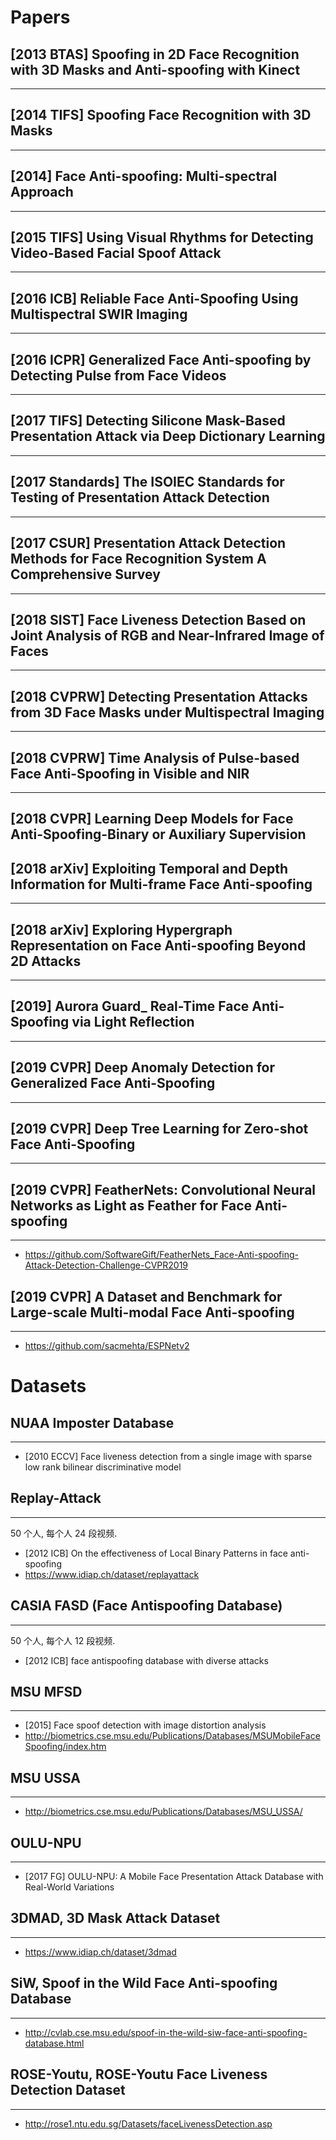 # Papers

## [2013 BTAS] Spoofing in 2D Face Recognition with 3D Masks and Anti-spoofing with Kinect
---

## [2014 TIFS] Spoofing Face Recognition with 3D Masks
---

## [2014] Face Anti-spoofing: Multi-spectral Approach  
---

## [2015 TIFS] Using Visual Rhythms for Detecting Video-Based Facial Spoof Attack 
---

## [2016 ICB] Reliable Face Anti-Spoofing Using Multispectral SWIR Imaging  
---

## [2016 ICPR] Generalized Face Anti-spoofing by Detecting Pulse from Face Videos
---

## [2017 TIFS] Detecting Silicone Mask-Based Presentation Attack via Deep Dictionary Learning
---

## [2017 Standards] The ISOIEC Standards for Testing of Presentation Attack Detection  
---

## [2017 CSUR] Presentation Attack Detection Methods for Face Recognition System A Comprehensive Survey  
---

## [2018 SIST] Face Liveness Detection Based on Joint Analysis of RGB and Near-Infrared Image of Faces  
---

## [2018 CVPRW] Detecting Presentation Attacks from 3D Face Masks under Multispectral Imaging
---

## [2018 CVPRW] Time Analysis of Pulse-based Face Anti-Spoofing in Visible and NIR
---

## [2018 CVPR] Learning Deep Models for Face Anti-Spoofing-Binary or Auxiliary Supervision

## [2018 arXiv] Exploiting Temporal and Depth Information for Multi-frame Face Anti-spoofing
---

## [2018 arXiv] Exploring Hypergraph Representation on Face Anti-spoofing Beyond 2D Attacks
---

## [2019] Aurora Guard_ Real-Time Face Anti-Spoofing via Light Reflection
---

## [2019 CVPR] Deep Anomaly Detection for Generalized Face Anti-Spoofing
---

## [2019 CVPR] Deep Tree Learning for Zero-shot Face Anti-Spoofing
---

## [2019 CVPR] FeatherNets: Convolutional Neural Networks as Light as Feather for Face Anti-spoofing
---
- https://github.com/SoftwareGift/FeatherNets_Face-Anti-spoofing-Attack-Detection-Challenge-CVPR2019

## [2019 CVPR] A Dataset and Benchmark for Large-scale Multi-modal Face Anti-spoofing
---
- https://github.com/sacmehta/ESPNetv2


# Datasets

## NUAA Imposter Database
---
- [2010 ECCV] Face liveness detection from a single image with sparse low rank bilinear discriminative model


## Replay-Attack
---
50 个人, 每个人 24 段视频.

- [2012 ICB] On the effectiveness of Local Binary Patterns in face anti-spoofing
- https://www.idiap.ch/dataset/replayattack


## CASIA FASD (Face Antispoofing Database)
---
50 个人, 每个人 12 段视频.

- [2012 ICB] face antispoofing database with diverse attacks


## MSU MFSD
---
- [2015] Face spoof detection with image distortion analysis
- http://biometrics.cse.msu.edu/Publications/Databases/MSUMobileFaceSpoofing/index.htm


## MSU USSA
---
- http://biometrics.cse.msu.edu/Publications/Databases/MSU_USSA/

## OULU-NPU
---
- [2017 FG] OULU-NPU: A Mobile Face Presentation Attack Database with Real-World Variations


## 3DMAD, 3D Mask Attack Dataset
---
- https://www.idiap.ch/dataset/3dmad 


## SiW, Spoof in the Wild Face Anti-spoofing Database
---
- http://cvlab.cse.msu.edu/spoof-in-the-wild-siw-face-anti-spoofing-database.html


## ROSE-Youtu, ROSE-Youtu Face Liveness Detection Dataset
---
- http://rose1.ntu.edu.sg/Datasets/faceLivenessDetection.asp


